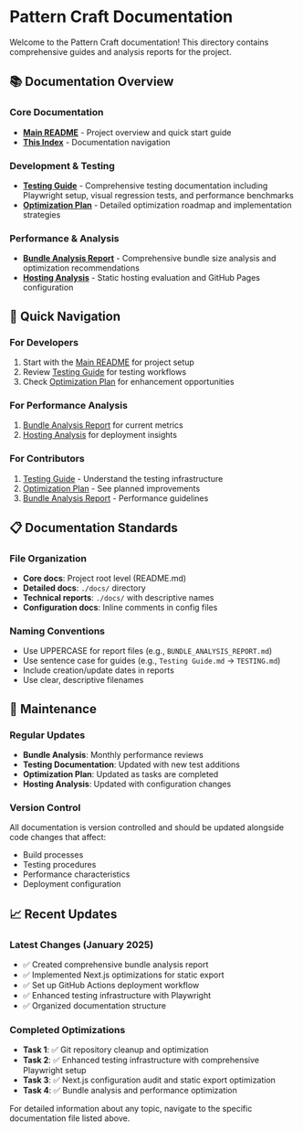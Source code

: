 # Pattern Craft Documentation

Welcome to the Pattern Craft documentation! This directory contains comprehensive guides and analysis reports for the project.

## 📚 Documentation Overview

### Core Documentation
- **[Main README](../README.md)** - Project overview and quick start guide
- **[This Index](README.md)** - Documentation navigation

### Development & Testing
- **[Testing Guide](TESTING.md)** - Comprehensive testing documentation including Playwright setup, visual regression tests, and performance benchmarks
- **[Optimization Plan](OPTIMIZATION_PLAN.md)** - Detailed optimization roadmap and implementation strategies

### Performance & Analysis
- **[Bundle Analysis Report](BUNDLE_ANALYSIS_REPORT.md)** - Comprehensive bundle size analysis and optimization recommendations
- **[Hosting Analysis](HOSTING_ANALYSIS.md)** - Static hosting evaluation and GitHub Pages configuration

## 🚀 Quick Navigation

### For Developers
1. Start with the [Main README](../README.md) for project setup
2. Review [Testing Guide](TESTING.md) for testing workflows  
3. Check [Optimization Plan](OPTIMIZATION_PLAN.md) for enhancement opportunities

### For Performance Analysis
1. [Bundle Analysis Report](BUNDLE_ANALYSIS_REPORT.md) for current metrics
2. [Hosting Analysis](HOSTING_ANALYSIS.md) for deployment insights

### For Contributors
1. [Testing Guide](TESTING.md) - Understand the testing infrastructure
2. [Optimization Plan](OPTIMIZATION_PLAN.md) - See planned improvements
3. [Bundle Analysis Report](BUNDLE_ANALYSIS_REPORT.md) - Performance guidelines

## 📋 Documentation Standards

### File Organization
- **Core docs**: Project root level (README.md)
- **Detailed docs**: `./docs/` directory
- **Technical reports**: `./docs/` with descriptive names
- **Configuration docs**: Inline comments in config files

### Naming Conventions
- Use UPPERCASE for report files (e.g., `BUNDLE_ANALYSIS_REPORT.md`)
- Use sentence case for guides (e.g., `Testing Guide.md` → `TESTING.md`)
- Include creation/update dates in reports
- Use clear, descriptive filenames

## 🔄 Maintenance

### Regular Updates
- **Bundle Analysis**: Monthly performance reviews
- **Testing Documentation**: Updated with new test additions
- **Optimization Plan**: Updated as tasks are completed
- **Hosting Analysis**: Updated with configuration changes

### Version Control
All documentation is version controlled and should be updated alongside code changes that affect:
- Build processes
- Testing procedures  
- Performance characteristics
- Deployment configuration

## 📈 Recent Updates

### Latest Changes (January 2025)
- ✅ Created comprehensive bundle analysis report
- ✅ Implemented Next.js optimizations for static export
- ✅ Set up GitHub Actions deployment workflow
- ✅ Enhanced testing infrastructure with Playwright
- ✅ Organized documentation structure

### Completed Optimizations
- **Task 1**: ✅ Git repository cleanup and optimization
- **Task 2**: ✅ Enhanced testing infrastructure with comprehensive Playwright setup
- **Task 3**: ✅ Next.js configuration audit and static export optimization
- **Task 4**: ✅ Bundle analysis and performance optimization

For detailed information about any topic, navigate to the specific documentation file listed above.
